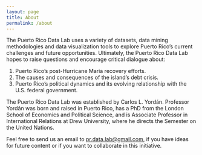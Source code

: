 ```yaml
---
layout: page
title: About
permalink: /about
---
```


The Puerto Rico Data Lab uses a variety of datasets, data mining methodologies and data visualization tools to explore Puerto Rico’s current challenges and future opportunities. Ultimately, the Puerto Rico Data Lab hopes to raise questions and encourage critical dialogue about:

1. Puerto Rico’s post-Hurricane Maria recovery efforts.
2. The causes and consequences of the island’s debt crisis.
3. Puerto Rico’s political dynamics and its evolving relationship with the U.S. federal government.

The Puerto Rico Data Lab was established by Carlos L. Yordán. Professor Yordán was born and raised in Puerto Rico, has a PhD from the London School of Economics and Political Science, and is Associate Professor in International Relations at Drew University, where he directs the Semester on the United Nations.

Feel free to send us an email to pr.data.lab@gmail.com, if you have ideas for future content or if you want to collaborate in this initiative.
